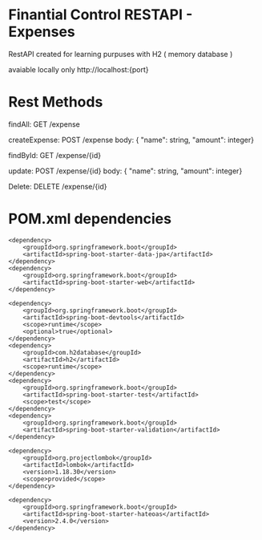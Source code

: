 # Finantial Control RESTAPI - Expenses
 RestAPI created for learning purpuses with H2 ( memory database )

avaiable locally only http://localhost:{port}

# Rest Methods

findAll: GET /expense

createExpense: POST /expense 
    body: { "name": string, "amount": integer}

findById: GET /expense/{id}

update: POST /expense/{id}
    body: { "name": string, "amount": integer}

Delete: DELETE /expense/{id}


# POM.xml dependencies
    <dependency>
        <groupId>org.springframework.boot</groupId>
        <artifactId>spring-boot-starter-data-jpa</artifactId>
    </dependency>
    <dependency>
        <groupId>org.springframework.boot</groupId>
        <artifactId>spring-boot-starter-web</artifactId>
    </dependency>

    <dependency>
        <groupId>org.springframework.boot</groupId>
        <artifactId>spring-boot-devtools</artifactId>
        <scope>runtime</scope>
        <optional>true</optional>
    </dependency>
    <dependency>
        <groupId>com.h2database</groupId>
        <artifactId>h2</artifactId>
        <scope>runtime</scope>
    </dependency>
    <dependency>
        <groupId>org.springframework.boot</groupId>
        <artifactId>spring-boot-starter-test</artifactId>
        <scope>test</scope>
    </dependency>
    <dependency>
        <groupId>org.springframework.boot</groupId>
        <artifactId>spring-boot-starter-validation</artifactId>
    </dependency>

    <dependency>
        <groupId>org.projectlombok</groupId>
        <artifactId>lombok</artifactId>
        <version>1.18.30</version>
        <scope>provided</scope>
    </dependency>

    <dependency>
        <groupId>org.springframework.boot</groupId>
        <artifactId>spring-boot-starter-hateoas</artifactId>
        <version>2.4.0</version>
    </dependency>




